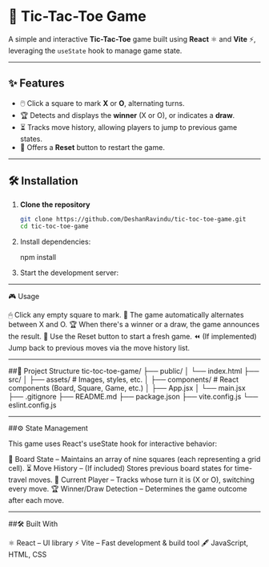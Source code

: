 # 🎯 Tic-Tac-Toe Game

A simple and interactive **Tic-Tac-Toe** game built using **React** ⚛️ and **Vite** ⚡, leveraging the `useState` hook to manage game state.

---

## ✨ Features

- 🖱️ Click a square to mark **X** or **O**, alternating turns.
- 🏆 Detects and displays the **winner** (X or O), or indicates a **draw**.
- ⏳ Tracks move history, allowing players to jump to previous game states.
- 🔄 Offers a **Reset** button to restart the game.

---

## 🛠 Installation

1. **Clone the repository**
   ```bash
   git clone https://github.com/DeshanRavindu/tic-toc-toe-game.git
   cd tic-toc-toe-game
2. Install dependencies:

    npm install

4. Start the development server:

----------------------------------------------------------------------------------------------------------------------------------

🎮 Usage

🖱 Click any empty square to mark.
🔄 The game automatically alternates between X and O.
🏆 When there's a winner or a draw, the game announces the result.
🔁 Use the Reset button to start a fresh game.
⏪ (If implemented) Jump back to previous moves via the move history list.

----------------------------------------------------------------------------------------------------------------------------------

##📂 Project Structure
  tic-toc-toe-game/
  ├── public/
  │   └── index.html
  ├── src/
  │   ├── assets/          # Images, styles, etc.
  │   ├── components/      # React components (Board, Square, Game, etc.)
  │   ├── App.jsx
  │   └── main.jsx
  ├── .gitignore
  ├── README.md
  ├── package.json
  ├── vite.config.js
  └── eslint.config.js

  ----------------------------------------------------------------------------------------------------------------------------------

##⚙️ State Management

This game uses React's useState hook for interactive behavior:

🎯 Board State – Maintains an array of nine squares (each representing a grid cell).
⏳ Move History – (If included) Stores previous board states for time-travel moves.
🔄 Current Player – Tracks whose turn it is (X or O), switching every move.
🏆 Winner/Draw Detection – Determines the game outcome after each move.

----------------------------------------------------------------------------------------------------------------------------------

##🛠 Built With

⚛️ React – UI library
⚡ Vite – Fast development & build tool
🖋 JavaScript, HTML, CSS
